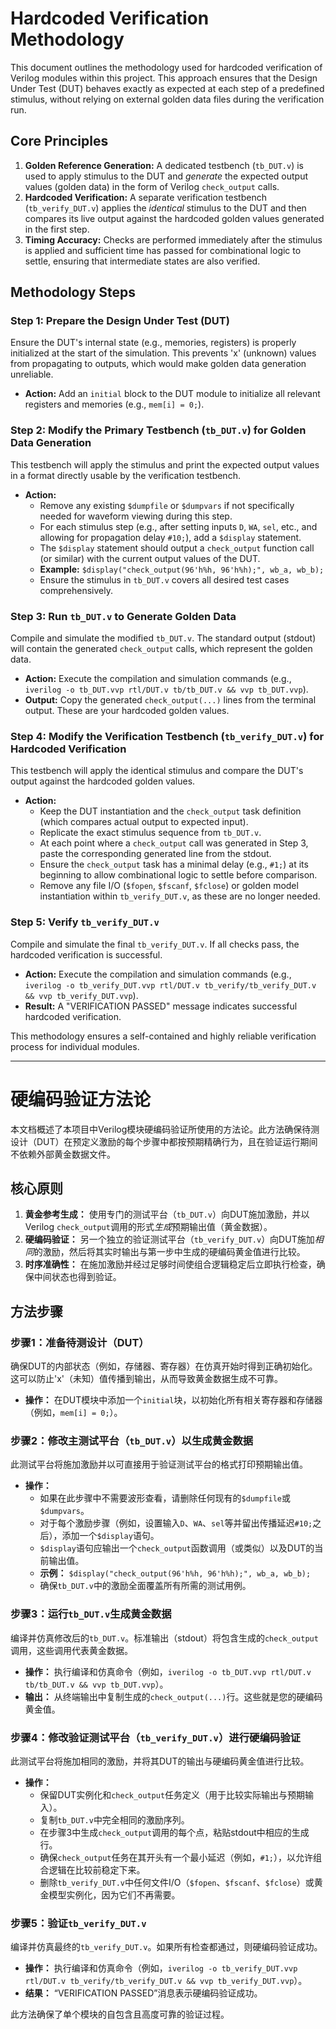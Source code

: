 # Hardcoded Verification Methodology

This document outlines the methodology used for hardcoded verification of Verilog modules within this project. This approach ensures that the Design Under Test (DUT) behaves exactly as expected at each step of a predefined stimulus, without relying on external golden data files during the verification run.

## Core Principles

1.  **Golden Reference Generation:** A dedicated testbench (`tb_DUT.v`) is used to apply stimulus to the DUT and *generate* the expected output values (golden data) in the form of Verilog `check_output` calls.
2.  **Hardcoded Verification:** A separate verification testbench (`tb_verify_DUT.v`) applies the *identical* stimulus to the DUT and then compares its live output against the hardcoded golden values generated in the first step.
3.  **Timing Accuracy:** Checks are performed immediately after the stimulus is applied and sufficient time has passed for combinational logic to settle, ensuring that intermediate states are also verified.

## Methodology Steps

### Step 1: Prepare the Design Under Test (DUT)

Ensure the DUT's internal state (e.g., memories, registers) is properly initialized at the start of the simulation. This prevents 'x' (unknown) values from propagating to outputs, which would make golden data generation unreliable.

*   **Action:** Add an `initial` block to the DUT module to initialize all relevant registers and memories (e.g., `mem[i] = 0;`).

### Step 2: Modify the Primary Testbench (`tb_DUT.v`) for Golden Data Generation

This testbench will apply the stimulus and print the expected output values in a format directly usable by the verification testbench.

*   **Action:**
    *   Remove any existing `$dumpfile` or `$dumpvars` if not specifically needed for waveform viewing during this step.
    *   For each stimulus step (e.g., after setting inputs `D`, `WA`, `sel`, etc., and allowing for propagation delay `#10;`), add a `$display` statement.
    *   The `$display` statement should output a `check_output` function call (or similar) with the current output values of the DUT.
    *   **Example:** `$display("check_output(96'h%h, 96'h%h);", wb_a, wb_b);`
    *   Ensure the stimulus in `tb_DUT.v` covers all desired test cases comprehensively.

### Step 3: Run `tb_DUT.v` to Generate Golden Data

Compile and simulate the modified `tb_DUT.v`. The standard output (stdout) will contain the generated `check_output` calls, which represent the golden data.

*   **Action:** Execute the compilation and simulation commands (e.g., `iverilog -o tb_DUT.vvp rtl/DUT.v tb/tb_DUT.v && vvp tb_DUT.vvp`).
*   **Output:** Copy the generated `check_output(...)` lines from the terminal output. These are your hardcoded golden values.

### Step 4: Modify the Verification Testbench (`tb_verify_DUT.v`) for Hardcoded Verification

This testbench will apply the identical stimulus and compare the DUT's output against the hardcoded golden values.

*   **Action:**
    *   Keep the DUT instantiation and the `check_output` task definition (which compares actual output to expected input).
    *   Replicate the exact stimulus sequence from `tb_DUT.v`.
    *   At each point where a `check_output` call was generated in Step 3, paste the corresponding generated line from the stdout.
    *   Ensure the `check_output` task has a minimal delay (e.g., `#1;`) at its beginning to allow combinational logic to settle before comparison.
    *   Remove any file I/O (`$fopen`, `$fscanf`, `$fclose`) or golden model instantiation within `tb_verify_DUT.v`, as these are no longer needed.

### Step 5: Verify `tb_verify_DUT.v`

Compile and simulate the final `tb_verify_DUT.v`. If all checks pass, the hardcoded verification is successful.

*   **Action:** Execute the compilation and simulation commands (e.g., `iverilog -o tb_verify_DUT.vvp rtl/DUT.v tb_verify/tb_verify_DUT.v && vvp tb_verify_DUT.vvp`).
*   **Result:** A "VERIFICATION PASSED" message indicates successful hardcoded verification.

This methodology ensures a self-contained and highly reliable verification process for individual modules.

---

# 硬编码验证方法论

本文档概述了本项目中Verilog模块硬编码验证所使用的方法论。此方法确保待测设计（DUT）在预定义激励的每个步骤中都按预期精确行为，且在验证运行期间不依赖外部黄金数据文件。

## 核心原则

1.  **黄金参考生成：** 使用专门的测试平台（`tb_DUT.v`）向DUT施加激励，并以Verilog `check_output`调用的形式*生成*预期输出值（黄金数据）。
2.  **硬编码验证：** 另一个独立的验证测试平台（`tb_verify_DUT.v`）向DUT施加*相同*的激励，然后将其实时输出与第一步中生成的硬编码黄金值进行比较。
3.  **时序准确性：** 在施加激励并经过足够时间使组合逻辑稳定后立即执行检查，确保中间状态也得到验证。

## 方法步骤

### 步骤1：准备待测设计（DUT）

确保DUT的内部状态（例如，存储器、寄存器）在仿真开始时得到正确初始化。这可以防止'x'（未知）值传播到输出，从而导致黄金数据生成不可靠。

*   **操作：** 在DUT模块中添加一个`initial`块，以初始化所有相关寄存器和存储器（例如，`mem[i] = 0;`）。

### 步骤2：修改主测试平台（`tb_DUT.v`）以生成黄金数据

此测试平台将施加激励并以可直接用于验证测试平台的格式打印预期输出值。

*   **操作：**
    *   如果在此步骤中不需要波形查看，请删除任何现有的`$dumpfile`或`$dumpvars`。
    *   对于每个激励步骤（例如，设置输入`D`、`WA`、`sel`等并留出传播延迟`#10;`之后），添加一个`$display`语句。
    *   `$display`语句应输出一个`check_output`函数调用（或类似）以及DUT的当前输出值。
    *   **示例：** `$display("check_output(96'h%h, 96'h%h);", wb_a, wb_b);`
    *   确保`tb_DUT.v`中的激励全面覆盖所有所需的测试用例。

### 步骤3：运行`tb_DUT.v`生成黄金数据

编译并仿真修改后的`tb_DUT.v`。标准输出（stdout）将包含生成的`check_output`调用，这些调用代表黄金数据。

*   **操作：** 执行编译和仿真命令（例如，`iverilog -o tb_DUT.vvp rtl/DUT.v tb/tb_DUT.v && vvp tb_DUT.vvp`）。
*   **输出：** 从终端输出中复制生成的`check_output(...)`行。这些就是您的硬编码黄金值。

### 步骤4：修改验证测试平台（`tb_verify_DUT.v`）进行硬编码验证

此测试平台将施加相同的激励，并将其DUT的输出与硬编码黄金值进行比较。

*   **操作：**
    *   保留DUT实例化和`check_output`任务定义（用于比较实际输出与预期输入）。
    *   复制`tb_DUT.v`中完全相同的激励序列。
    *   在步骤3中生成`check_output`调用的每个点，粘贴stdout中相应的生成行。
    *   确保`check_output`任务在其开头有一个最小延迟（例如，`#1;`），以允许组合逻辑在比较前稳定下来。
    *   删除`tb_verify_DUT.v`中任何文件I/O（`$fopen`、`$fscanf`、`$fclose`）或黄金模型实例化，因为它们不再需要。

### 步骤5：验证`tb_verify_DUT.v`

编译并仿真最终的`tb_verify_DUT.v`。如果所有检查都通过，则硬编码验证成功。

*   **操作：** 执行编译和仿真命令（例如，`iverilog -o tb_verify_DUT.vvp rtl/DUT.v tb_verify/tb_verify_DUT.v && vvp tb_verify_DUT.vvp`）。
*   **结果：** “VERIFICATION PASSED”消息表示硬编码验证成功。

此方法确保了单个模块的自包含且高度可靠的验证过程。